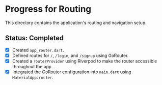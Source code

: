 # Progress for Routing

This directory contains the application's routing and navigation setup.

## Status: Completed

- [x] Created `app_router.dart`.
- [x] Defined routes for `/`, `/login`, and `/signup` using GoRouter.
- [x] Created a `routerProvider` using Riverpod to make the router accessible throughout the app.
- [x] Integrated the GoRouter configuration into `main.dart` using `MaterialApp.router`.

